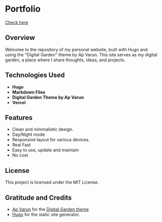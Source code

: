 # Portfolio

[Check here](https://sakibsnaz.vercel.app/)

## Overview

Welcome to the repository of my personal website, built with Hugo and using the "Digital Garden" theme by Ap Varun. This site serves as my digital garden, a place where I share thoughts, ideas, and projects.

## Technologies Used

- **Hugo**
- **Markdown Files**
- **Digital Garden Theme by Ap Varun**
- **Vercel**

## Features

- Clean and minimalistic design.
- Day/Night mode
- Responsive layout for various devices.
- Real Fast
- Easy to use, update and maintain
- No cost

## License
This project is licensed under the MIT License.

## Gratitude and Credits
- [Ap Varun](https://github.com/apvarun) for the [Digital Garden theme](https://github.com/apvarun/digital-garden-hugo-theme)
- [Hugo](https://gohugo.io/) for the static site generator.



